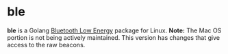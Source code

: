 # ble

**ble** is a Golang [Bluetooth Low Energy](https://en.wikipedia.org/wiki/Bluetooth_Low_Energy) package for Linux.
**Note:** The Mac OS portion is not being actively maintained.
This version has changes that give access to the raw beacons.

